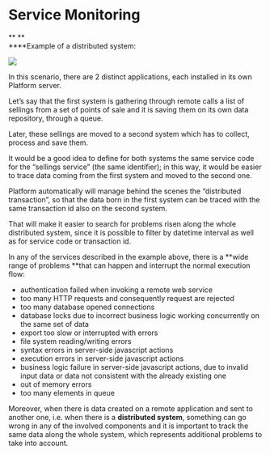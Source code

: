 # Service Monitoring

**  **\
****Example of a distributed system:

![](https://lh3.googleusercontent.com/mD\_WFcgcaFebYB737QiDcY6M7fInG0uJC7hTVsUB\_BiOF8o4-zJfoAnDecbyWAIwwZKXlzrKSwqXqPS2KEHftlXkYemBNCO-wEPe4cQxl4wn0ITtyOUXbi5YTyVxMO3at-oelacx)

In this scenario, there are 2 distinct applications, each installed in its own Platform server.

Let’s say that the first system is gathering through remote calls a list of sellings from a set of points of sale and it is saving them on its own data repository, through a queue.

Later, these sellings are moved to a second system which has to collect, process and save them.

It would be a good idea to define for both systems the same service code for the “sellings service” (the same identifier); in this way, it would be easier to trace data coming from the first system and moved to the second one.

Platform automatically will manage behind the scenes the “distributed transaction”, so that the data born in the first system can be traced with the same transaction id also on the second system.

That will make it easier to search for problems risen along the whole distributed system, since it is possible to filter by datetime interval as well as for service code or transaction id.

In any of the services described in the example above, there is a **wide range of problems **that can happen and interrupt the normal execution flow:

* authentication failed when invoking a remote web service
* too many HTTP requests and consequently request are rejected
* too many database opened connections
* database locks due to incorrect business logic working concurrently on the same set of data
* export too slow or interrupted with errors
* file system reading/writing errors
* syntax errors in server-side javascript actions
* execution errors in server-side javascript actions
* business logic failure in server-side javascript actions, due to invalid input data or data not consistent with the already existing one
* out of memory errors
* too many elements in queue

Moreover, when there is data created on a remote application and sent to another one, i.e. when there is a **distributed system**, something can go wrong in any of the involved components and it is important to track the same data along the whole system, which represents additional problems to take into account.
